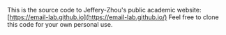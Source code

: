 This is the source code to Jeffery-Zhou's public academic website: [https://email-lab.github.io](https://email-lab.github.io/) Feel free to clone this code for your own personal use.
